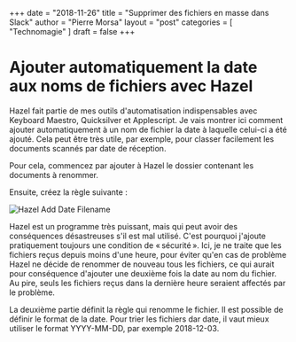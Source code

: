 +++
date       = "2018-11-26"
title      = "Supprimer des fichiers en masse dans Slack"
author     = "Pierre Morsa"
layout     = "post"
categories = [ "Technomagie" ]
draft      = false
+++
# Ajouter automatiquement la date aux noms de fichiers avec Hazel
Hazel fait partie de mes outils d'automatisation indispensables avec Keyboard Maestro, Quicksilver et Applescript. Je vais montrer ici comment ajouter automatiquement à un nom de fichier la date à laquelle celui-ci a été ajouté. Cela peut être très utile, par exemple, pour classer facilement les documents scannés par date de réception.

Pour cela, commencez par ajouter à Hazel le dossier contenant les documents à renommer.

Ensuite, créez la règle suivante :

![Hazel Add Date Filename](/pictures/2018/12/hazel-add-date-filename.jpg)

Hazel est un programme très puissant, mais qui peut avoir des conséquences désastreuses s'il est mal utilisé. C'est pourquoi j'ajoute pratiquement toujours une condition de « sécurité ». Ici, je ne traite que les fichiers reçus depuis moins d'une heure, pour éviter qu'en cas de problème Hazel ne décide de renommer de nouveau tous les fichiers, ce qui aurait pour conséquence d'ajouter une deuxième fois la date au nom du fichier. Au pire, seuls les fichiers reçus dans la dernière heure seraient affectés par le problème.

La deuxième partie définit la règle qui renomme le fichier. Il est possible de définir le format de la date. Pour trier les fichiers dar date, il vaut mieux utiliser le format YYYY-MM-DD, par exemple 2018-12-03.


 
